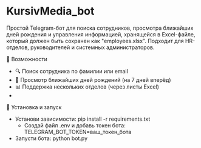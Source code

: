 # KursivMedia_bot
Простой Telegram-бот для поиска сотрудников, просмотра ближайших дней рождения и управления информацией, хранящейся в Excel-файле, который должен быть сохранен как "employees.xlsx".
 Подходит для HR-отделов, руководителей и системных администраторов.

🚀 Возможности
- 🔍 Поиск сотрудника по фамилии или email
- 🎂 Просмотр ближайших дней рождений (на 7 дней вперёд)
- 📊 Поддержка нескольких отделов (через листы Excel)
- 
🔧 Установка и запуск
- Установи зависимости: pip install -r requirements.txt
  - Создай файл .env и добавь токен бота: TELEGRAM_BOT_TOKEN=ваш_токен_бота
-  Запусти бота: python bot.py
